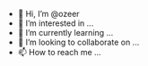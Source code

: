 - 👋 Hi, I’m @ozeer
- 👀 I’m interested in ...
- 🌱 I’m currently learning ...
- 💞️ I’m looking to collaborate on ...
- 📫 How to reach me ...

<!---
ozeer/ozeer is a ✨ special ✨ repository because its `README.md` (this file) appears on your GitHub profile.
You can click the Preview link to take a look at your changes.
--->
